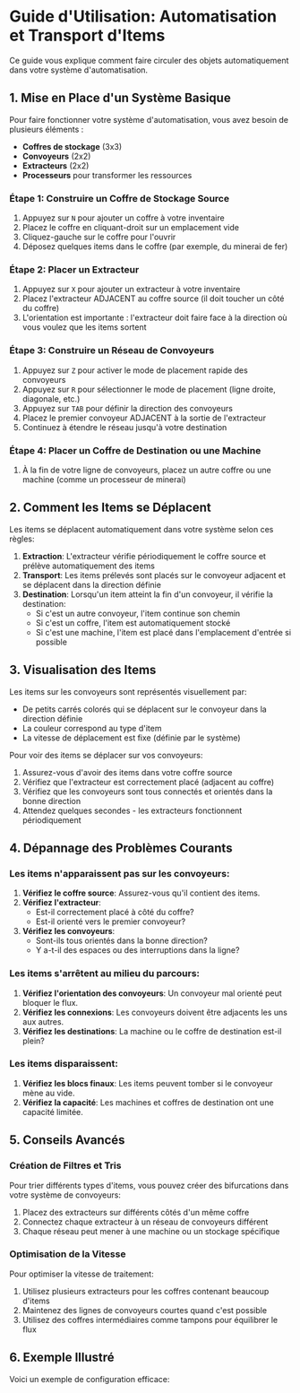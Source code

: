 # Guide d'Utilisation: Automatisation et Transport d'Items

Ce guide vous explique comment faire circuler des objets automatiquement dans votre système d'automatisation.

## 1. Mise en Place d'un Système Basique

Pour faire fonctionner votre système d'automatisation, vous avez besoin de plusieurs éléments :

- **Coffres de stockage** (3x3)
- **Convoyeurs** (2x2)
- **Extracteurs** (2x2)
- **Processeurs** pour transformer les ressources

### Étape 1: Construire un Coffre de Stockage Source

1. Appuyez sur `N` pour ajouter un coffre à votre inventaire
2. Placez le coffre en cliquant-droit sur un emplacement vide
3. Cliquez-gauche sur le coffre pour l'ouvrir
4. Déposez quelques items dans le coffre (par exemple, du minerai de fer)

### Étape 2: Placer un Extracteur

1. Appuyez sur `X` pour ajouter un extracteur à votre inventaire
2. Placez l'extracteur ADJACENT au coffre source (il doit toucher un côté du coffre)
3. L'orientation est importante : l'extracteur doit faire face à la direction où vous voulez que les items sortent

### Étape 3: Construire un Réseau de Convoyeurs

1. Appuyez sur `Z` pour activer le mode de placement rapide des convoyeurs
2. Appuyez sur `R` pour sélectionner le mode de placement (ligne droite, diagonale, etc.)
3. Appuyez sur `TAB` pour définir la direction des convoyeurs
4. Placez le premier convoyeur ADJACENT à la sortie de l'extracteur
5. Continuez à étendre le réseau jusqu'à votre destination

### Étape 4: Placer un Coffre de Destination ou une Machine

1. À la fin de votre ligne de convoyeurs, placez un autre coffre ou une machine (comme un processeur de minerai)

## 2. Comment les Items se Déplacent

Les items se déplacent automatiquement dans votre système selon ces règles:

1. **Extraction**: L'extracteur vérifie périodiquement le coffre source et prélève automatiquement des items
2. **Transport**: Les items prélevés sont placés sur le convoyeur adjacent et se déplacent dans la direction définie
3. **Destination**: Lorsqu'un item atteint la fin d'un convoyeur, il vérifie la destination:
   - Si c'est un autre convoyeur, l'item continue son chemin
   - Si c'est un coffre, l'item est automatiquement stocké
   - Si c'est une machine, l'item est placé dans l'emplacement d'entrée si possible

## 3. Visualisation des Items

Les items sur les convoyeurs sont représentés visuellement par:

- De petits carrés colorés qui se déplacent sur le convoyeur dans la direction définie
- La couleur correspond au type d'item
- La vitesse de déplacement est fixe (définie par le système)

Pour voir des items se déplacer sur vos convoyeurs:

1. Assurez-vous d'avoir des items dans votre coffre source
2. Vérifiez que l'extracteur est correctement placé (adjacent au coffre)
3. Vérifiez que les convoyeurs sont tous connectés et orientés dans la bonne direction
4. Attendez quelques secondes - les extracteurs fonctionnent périodiquement

## 4. Dépannage des Problèmes Courants

### Les items n'apparaissent pas sur les convoyeurs:

1. **Vérifiez le coffre source**: Assurez-vous qu'il contient des items.
2. **Vérifiez l'extracteur**: 
   - Est-il correctement placé à côté du coffre?
   - Est-il orienté vers le premier convoyeur?
3. **Vérifiez les convoyeurs**:
   - Sont-ils tous orientés dans la bonne direction?
   - Y a-t-il des espaces ou des interruptions dans la ligne?

### Les items s'arrêtent au milieu du parcours:

1. **Vérifiez l'orientation des convoyeurs**: Un convoyeur mal orienté peut bloquer le flux.
2. **Vérifiez les connexions**: Les convoyeurs doivent être adjacents les uns aux autres.
3. **Vérifiez les destinations**: La machine ou le coffre de destination est-il plein?

### Les items disparaissent:

1. **Vérifiez les blocs finaux**: Les items peuvent tomber si le convoyeur mène au vide.
2. **Vérifiez la capacité**: Les machines et coffres de destination ont une capacité limitée.

## 5. Conseils Avancés

### Création de Filtres et Tris

Pour trier différents types d'items, vous pouvez créer des bifurcations dans votre système de convoyeurs:

1. Placez des extracteurs sur différents côtés d'un même coffre
2. Connectez chaque extracteur à un réseau de convoyeurs différent
3. Chaque réseau peut mener à une machine ou un stockage spécifique

### Optimisation de la Vitesse

Pour optimiser la vitesse de traitement:

1. Utilisez plusieurs extracteurs pour les coffres contenant beaucoup d'items
2. Maintenez des lignes de convoyeurs courtes quand c'est possible
3. Utilisez des coffres intermédiaires comme tampons pour équilibrer le flux

## 6. Exemple Illustré

Voici un exemple de configuration efficace:

